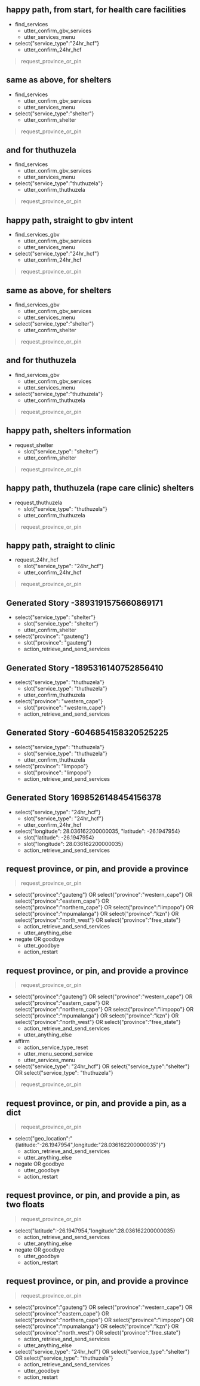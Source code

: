 ## happy path, from start, for health care facilities
* find_services
    - utter_confirm_gbv_services
    - utter_services_menu
* select{"service_type":"24hr_hcf"}
    - utter_confirm_24hr_hcf
> request_province_or_pin

## same as above, for shelters
* find_services
    - utter_confirm_gbv_services
    - utter_services_menu
* select{"service_type":"shelter"}
    - utter_confirm_shelter
> request_province_or_pin

## and for thuthuzela
* find_services
    - utter_confirm_gbv_services
    - utter_services_menu
* select{"service_type":"thuthuzela"}
    - utter_confirm_thuthuzela
> request_province_or_pin

## happy path, straight to gbv intent
* find_services_gbv
    - utter_confirm_gbv_services
    - utter_services_menu
* select{"service_type":"24hr_hcf"}
    - utter_confirm_24hr_hcf
> request_province_or_pin

## same as above, for shelters
* find_services_gbv
    - utter_confirm_gbv_services
    - utter_services_menu
* select{"service_type":"shelter"}
    - utter_confirm_shelter
> request_province_or_pin

## and for thuthuzela
* find_services_gbv
    - utter_confirm_gbv_services
    - utter_services_menu
* select{"service_type":"thuthuzela"}
    - utter_confirm_thuthuzela
> request_province_or_pin

## happy path, shelters information
* request_shelter
    - slot{"service_type": "shelter"}
    - utter_confirm_shelter
> request_province_or_pin

## happy path, thuthuzela (rape care clinic) shelters
* request_thuthuzela
    - slot{"service_type": "thuthuzela"}
    - utter_confirm_thuthuzela
> request_province_or_pin

## happy path, straight to clinic
* request_24hr_hcf
    - slot{"service_type": "24hr_hcf"}
    - utter_confirm_24hr_hcf
> request_province_or_pin

## Generated Story -3893191575660869171
* select{"service_type": "shelter"}
    - slot{"service_type": "shelter"}
    - utter_confirm_shelter
* select{"province": "gauteng"}
    - slot{"province": "gauteng"}
    - action_retrieve_and_send_services

## Generated Story -1895316140752856410
* select{"service_type": "thuthuzela"}
    - slot{"service_type": "thuthuzela"}
    - utter_confirm_thuthuzela
* select{"province": "western_cape"}
    - slot{"province": "western_cape"}
    - action_retrieve_and_send_services

## Generated Story -6046854158320525225
* select{"service_type": "thuthuzela"}
    - slot{"service_type": "thuthuzela"}
    - utter_confirm_thuthuzela
* select{"province": "limpopo"}
    - slot{"province": "limpopo"}
    - action_retrieve_and_send_services

## Generated Story 1698526148454156378
* select{"service_type": "24hr_hcf"}
    - slot{"service_type": "24hr_hcf"}
    - utter_confirm_24hr_hcf
* select{"longitude": 28.036162200000035, "latitude": -26.1947954}
    - slot{"latitude": -26.1947954}
    - slot{"longitude": 28.036162200000035}
    - action_retrieve_and_send_services

## request province, or pin, and provide a province
> request_province_or_pin
* select{"province":"gauteng"} OR select{"province":"western_cape"} OR select{"province":"eastern_cape"} OR select{"province":"northern_cape"} OR select{"province":"limpopo"} OR select{"province":"mpumalanga"} OR select{"province":"kzn"} OR select{"province":"north_west"} OR select{"province":"free_state"}
    - action_retrieve_and_send_services
    - utter_anything_else
* negate OR goodbye
    - utter_goodbye
    - action_restart

## request province, or pin, and provide a province
> request_province_or_pin
* select{"province":"gauteng"} OR select{"province":"western_cape"} OR select{"province":"eastern_cape"} OR select{"province":"northern_cape"} OR select{"province":"limpopo"} OR select{"province":"mpumalanga"} OR select{"province":"kzn"} OR select{"province":"north_west"} OR select{"province":"free_state"}
    - action_retrieve_and_send_services
    - utter_anything_else
* affirm
    - action_service_type_reset
    - utter_menu_second_service
    - utter_services_menu
* select{"service_type": "24hr_hcf"} OR select{"service_type":"shelter"} OR select{"service_type": "thuthuzela"}
> request_province_or_pin

## request province, or pin, and provide a pin, as a dict
> request_province_or_pin
* select{"geo_location":"{latitude:\"-26.1947954\",longitude:\"28.036162200000035\"}"}
    - action_retrieve_and_send_services
    - utter_anything_else
* negate OR goodbye
    - utter_goodbye
    - action_restart

## request province, or pin, and provide a pin, as two floats
> request_province_or_pin
* select{"latitude":-26.1947954,"longitude":28.036162200000035}
    - action_retrieve_and_send_services
    - utter_anything_else
* negate OR goodbye
    - utter_goodbye
    - action_restart

## request province, or pin, and provide a province
> request_province_or_pin
* select{"province":"gauteng"} OR select{"province":"western_cape"} OR select{"province":"eastern_cape"} OR select{"province":"northern_cape"} OR select{"province":"limpopo"} OR select{"province":"mpumalanga"} OR select{"province":"kzn"} OR select{"province":"north_west"} OR select{"province":"free_state"}
    - action_retrieve_and_send_services
    - utter_anything_else
* select{"service_type": "24hr_hcf"} OR select{"service_type":"shelter"} OR select{"service_type": "thuthuzela"}
    - action_retrieve_and_send_services
    - utter_goodbye
    - action_restart
